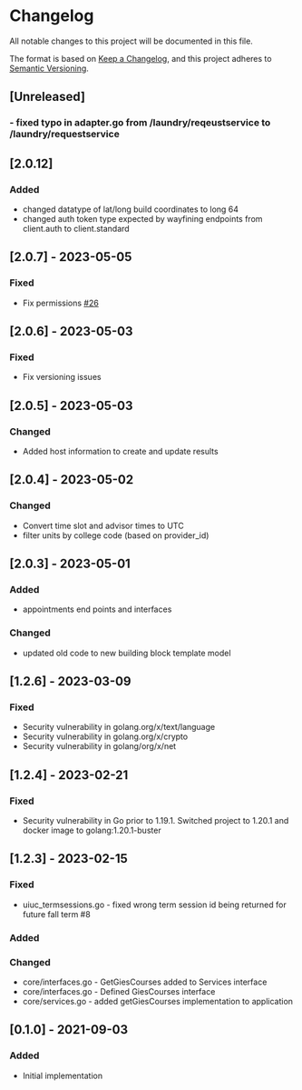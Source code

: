 # Changelog
All notable changes to this project will be documented in this file.

The format is based on [Keep a Changelog](https://keepachangelog.com/en/1.0.0/),
and this project adheres to [Semantic Versioning](https://semver.org/spec/v2.0.0.html).

## [Unreleased]
### - fixed typo in adapter.go from /laundry/reqeustservice to /laundry/requestservice

## [2.0.12]
### Added
- changed datatype of lat/long build coordinates to long 64
- changed auth token type expected by wayfining endpoints from client.auth to client.standard

## [2.0.7] - 2023-05-05
### Fixed
- Fix permissions [#26](https://github.com/rokwire/gateway-building-block/issues/26)

## [2.0.6] - 2023-05-03
### Fixed
- Fix versioning issues

## [2.0.5] - 2023-05-03
### Changed
- Added host information to create and update results

## [2.0.4] - 2023-05-02
### Changed
- Convert time slot and advisor times to UTC
- filter units by college code (based on provider_id)

## [2.0.3] - 2023-05-01
### Added
- appointments end points and interfaces

### Changed
- updated old code to new building block template model


## [1.2.6] - 2023-03-09
### Fixed
- Security vulnerability in golang.org/x/text/language
- Security vulnerability in golang.org/x/crypto
- Security vulnerability in golang/org/x/net

## [1.2.4] - 2023-02-21 
### Fixed
- Security vulnerability in Go prior to 1.19.1. Switched project to 1.20.1 and docker image to golang:1.20.1-buster

## [1.2.3] - 2023-02-15
### Fixed
- uiuc_termsessions.go  - fixed wrong term session id being returned for future fall term #8
### Added
### Changed
- core/interfaces.go - GetGiesCourses added to Services interface
- core/interfaces.go - Defined GiesCourses interface
- core/services.go - added getGiesCourses implementation to application

## [0.1.0] - 2021-09-03
### Added
- Initial implementation





